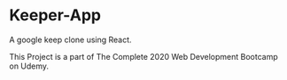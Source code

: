 # Keeper-App
A google keep clone using React. 

This Project is a part of The Complete 2020 Web Development Bootcamp on Udemy.
